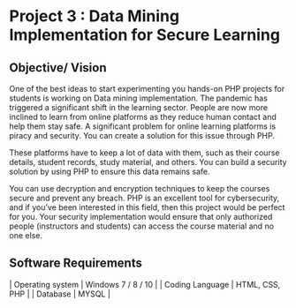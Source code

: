 # Project 3 : Data Mining Implementation for Secure Learning

## Objective/ Vision
One of the best ideas to start experimenting you hands-on PHP projects for students is working on Data mining implementation. The pandemic has triggered a significant shift in the learning sector. People are now more inclined to learn from online platforms as they reduce human contact and help them stay safe. A significant problem for online learning platforms is piracy and security. You can create a solution for this issue through PHP. 

These platforms have to keep a lot of data with them, such as their course details, student records, study material, and others. You can build a security solution by using PHP to ensure this data remains safe.

You can use decryption and encryption techniques to keep the courses secure and prevent any breach. PHP is an excellent tool for cybersecurity, and if you’ve been interested in this field, then this project would be perfect for you. Your security implementation would ensure that only authorized people (instructors and students) can access the course material and no one else. 

## Software Requirements
| Operating system | Windows 7 / 8 / 10 | 
| Coding Language | HTML, CSS, PHP |
| Database | MYSQL | 

